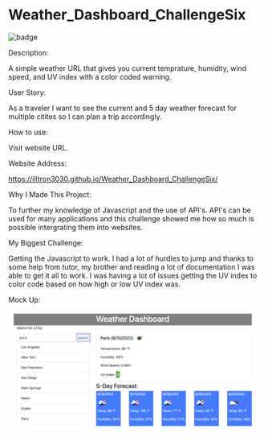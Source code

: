 # Weather_Dashboard_ChallengeSix

![badge](https://img.shields.io/github/last-commit/illtron3030/Weather_Dashboard_ChallengeSix)

Description:

A simple weather URL that gives you current temprature, humidity, 
wind speed, and UV index with a color coded warning.

User Story:

As a traveler I want to see the current and 5 day weather forecast for multiple citites so I can plan a trip accordingly.

How to use:

Visit website URL. 

Website Address:

https://illtron3030.github.io/Weather_Dashboard_ChallengeSix/

Why I Made This Project:

To further my knowledge of Javascript and the use of API's.  API's
can be used for many applications and this challenge showed me how
so much is possible intergrating them into websites.

My Biggest Challenge:

Getting the Javascript to work.  I had a lot of hurdles to jump and 
thanks to some help from tutor, my brother and reading a lot of documentation I was able to get it all to work.  I was having a 
lot of issues getting the UV index to color code based on how high or low UV index was.

Mock Up:

![alt text](./Assets/Images/ScreenShot.png)



    
